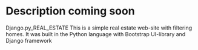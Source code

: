 # Description coming soon
Django.py_REAL_ESTATE
This is a simple real estate web-site with filtering homes. It was built in the Python language with Bootstrap UI-library and Django framework
